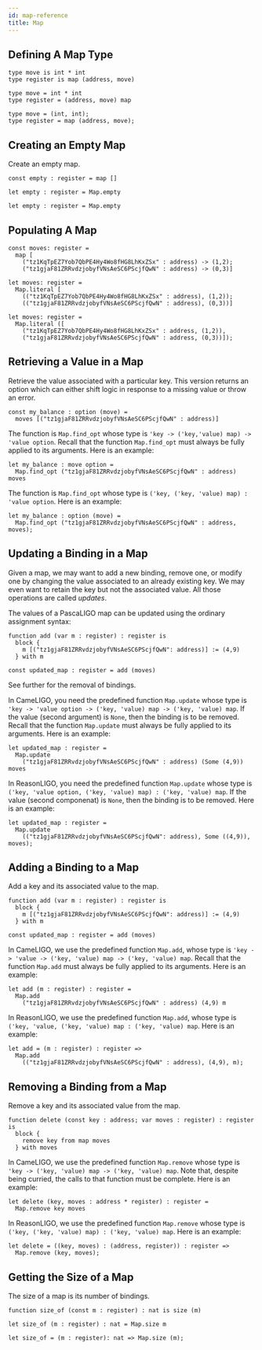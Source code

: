 ```yaml
---
id: map-reference
title: Map
---
```


## Defining A Map Type

<!--DOCUSAURUS_CODE_TABS-->
<!--Pascaligo-->
```pascaligo group=map
type move is int * int
type register is map (address, move)
```

<!--CameLIGO-->
```cameligo group=map
type move = int * int
type register = (address, move) map
```

<!--ReasonLIGO-->
```reasonligo group=map
type move = (int, int);
type register = map (address, move);
```

<!--END_DOCUSAURUS_CODE_TABS-->

## Creating an Empty Map

Create an empty map.

<!--DOCUSAURUS_CODE_TABS-->

<!--PascaLIGO-->
```pascaligo group=map
const empty : register = map []
```

<!--CameLIGO-->
```cameligo group=map
let empty : register = Map.empty
```

<!--ReasonLIGO-->
```reasonligo group=map
let empty : register = Map.empty
```

<!--END_DOCUSAURUS_CODE_TABS-->

## Populating A Map

<!--DOCUSAURUS_CODE_TABS-->
<!--Pascaligo-->

```pascaligo group=map
const moves: register =
  map [
    ("tz1KqTpEZ7Yob7QbPE4Hy4Wo8fHG8LhKxZSx" : address) -> (1,2);
    ("tz1gjaF81ZRRvdzjobyfVNsAeSC6PScjfQwN" : address) -> (0,3)]
```

<!--CameLIGO-->

```cameligo group=map
let moves: register =
  Map.literal [
    (("tz1KqTpEZ7Yob7QbPE4Hy4Wo8fHG8LhKxZSx" : address), (1,2));
    (("tz1gjaF81ZRRvdzjobyfVNsAeSC6PScjfQwN" : address), (0,3))]
```

<!--ReasonLIGO-->

```reasonligo group=map
let moves: register =
  Map.literal ([
    ("tz1KqTpEZ7Yob7QbPE4Hy4Wo8fHG8LhKxZSx" : address, (1,2)),
    ("tz1gjaF81ZRRvdzjobyfVNsAeSC6PScjfQwN" : address, (0,3))]);
```

<!--END_DOCUSAURUS_CODE_TABS-->

## Retrieving a Value in a Map

Retrieve the value associated with a particular key. This version
returns an option which can either shift logic in response to a
missing value or throw an error.

<!--DOCUSAURUS_CODE_TABS-->
<!--Pascaligo-->
```pascaligo group=map
const my_balance : option (move) =
  moves [("tz1gjaF81ZRRvdzjobyfVNsAeSC6PScjfQwN" : address)]
```

<!--CameLIGO-->

The function is `Map.find_opt` whose type is `'key ->
('key,'value) map) -> 'value option`. Recall that the function
`Map.find_opt` must always be fully applied to its arguments. Here
is an example:

```cameligo group=map
let my_balance : move option =
  Map.find_opt ("tz1gjaF81ZRRvdzjobyfVNsAeSC6PScjfQwN" : address) moves
```

<!--ReasonLIGO-->

The function is `Map.find_opt` whose type is `('key, ('key,
'value) map) : 'value option`. Here is an example:

```reasonligo group=map
let my_balance : option (move) =
  Map.find_opt ("tz1gjaF81ZRRvdzjobyfVNsAeSC6PScjfQwN" : address, moves);
```
<!--END_DOCUSAURUS_CODE_TABS-->

## Updating a Binding in a Map

Given a map, we may want to add a new binding, remove one, or modify
one by changing the value associated to an already existing key. We
may even want to retain the key but not the associated value. All
those operations are called *updates*.

<!--DOCUSAURUS_CODE_TABS-->

<!--Pascaligo-->

The values of a PascaLIGO map can be updated using the ordinary
assignment syntax:

```pascaligo group=map
function add (var m : register) : register is
  block {
    m [("tz1gjaF81ZRRvdzjobyfVNsAeSC6PScjfQwN": address)] := (4,9)
  } with m

const updated_map : register = add (moves)
```

See further for the removal of bindings.

<!--Cameligo-->

In CameLIGO, you need the predefined function `Map.update` whose
type is `'key -> 'value option -> ('key, 'value) map -> ('key,
'value) map`. If the value (second argument) is `None`, then the
binding is to be removed. Recall that the function `Map.update`
must always be fully applied to its arguments. Here is an example:

```cameligo group=map
let updated_map : register =
  Map.update
    ("tz1gjaF81ZRRvdzjobyfVNsAeSC6PScjfQwN" : address) (Some (4,9)) moves
```

<!--Reasonligo-->

In ReasonLIGO, you need the predefined function `Map.update` whose
type is `('key, 'value option, ('key, 'value) map) : ('key,
'value) map`. If the value (second componenat) is `None`, then the
binding is to be removed. Here is an example:

```reasonligo group=map
let updated_map : register =
  Map.update
    (("tz1gjaF81ZRRvdzjobyfVNsAeSC6PScjfQwN": address), Some ((4,9)), moves);
```

<!--END_DOCUSAURUS_CODE_TABS-->

## Adding a Binding to a Map

Add a key and its associated value to the map.

<!--DOCUSAURUS_CODE_TABS-->

```pascaligo group=map
function add (var m : register) : register is
  block {
    m [("tz1gjaF81ZRRvdzjobyfVNsAeSC6PScjfQwN": address)] := (4,9)
  } with m

const updated_map : register = add (moves)
```

<!--CameLIGO-->

In CameLIGO, we use the predefined function `Map.add`, whose type
is `'key -> 'value -> ('key, 'value) map -> ('key, 'value)
map`. Recall that the function `Map.add` must always be fully
applied to its arguments. Here is an example:

```cameligo group=map
let add (m : register) : register =
  Map.add
    ("tz1gjaF81ZRRvdzjobyfVNsAeSC6PScjfQwN" : address) (4,9) m
```

<!--ReasonLIGO-->

In ReasonLIGO, we use the predefined function `Map.add`, whose
type is `('key, 'value, ('key, 'value) map : ('key, 'value)
map`. Here is an example:

```reasonligo group=map
let add = (m : register) : register =>
  Map.add
    (("tz1gjaF81ZRRvdzjobyfVNsAeSC6PScjfQwN" : address), (4,9), m);
```

<!--END_DOCUSAURUS_CODE_TABS-->

## Removing a Binding from a Map

Remove a key and its associated value from the map.

<!--DOCUSAURUS_CODE_TABS-->

<!--PascaLIGO-->
```pascaligo group=map
function delete (const key : address; var moves : register) : register is
  block {
    remove key from map moves
  } with moves
```

<!--CameLIGO-->

In CameLIGO, we use the predefined function `Map.remove` whose
type is `'key -> ('key, 'value) map -> ('key, 'value)
map`. Note that, despite being curried, the calls to that function
must be complete. Here is an example:

```cameligo group=map
let delete (key, moves : address * register) : register =
  Map.remove key moves
```

<!--ReasonLIGO-->

In ReasonLIGO, we use the predefined function `Map.remove` whose
type is `('key, ('key, 'value) map) : ('key, 'value)
map`. Here is an example:

```reasonligo group=map
let delete = ((key, moves) : (address, register)) : register =>
  Map.remove (key, moves);
```

<!--END_DOCUSAURUS_CODE_TABS-->

## Getting the Size of a Map

The size of a map is its number of bindings.

<!--DOCUSAURUS_CODE_TABS-->

<!--PascaLIGO-->
```pascaligo group=map
function size_of (const m : register) : nat is size (m)
```
<!--CameLIGO-->
```cameligo group=map
let size_of (m : register) : nat = Map.size m
```
<!--ReasonLIGO-->
```reasonligo group=map
let size_of = (m : register): nat => Map.size (m);
```

<!--END_DOCUSAURUS_CODE_TABS-->
